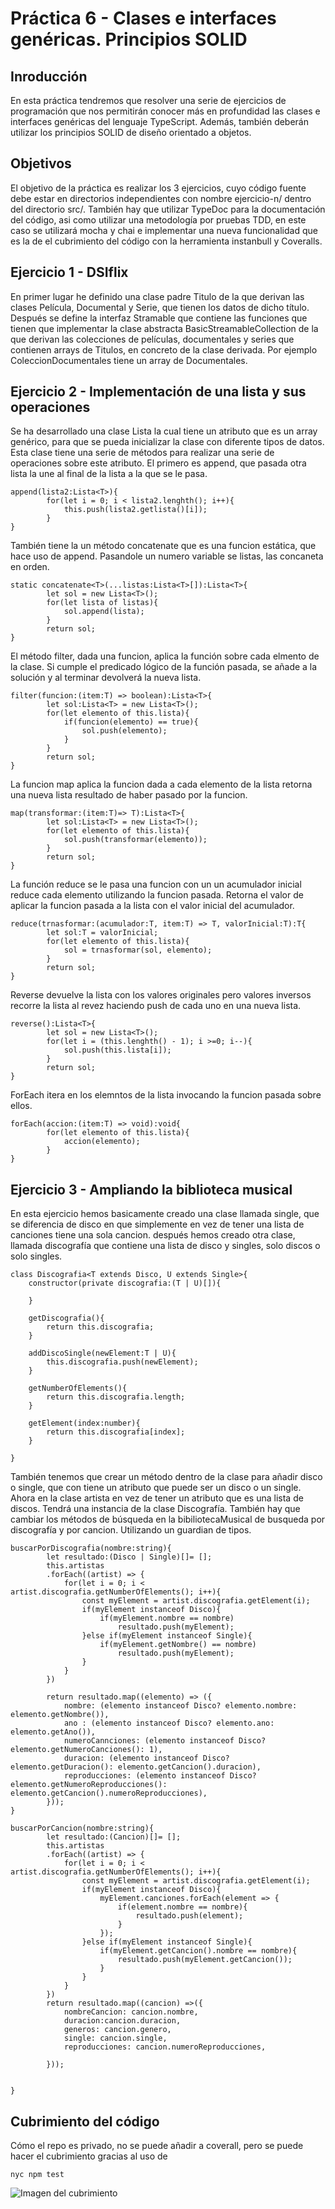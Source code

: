 # Práctica 6 - Clases e interfaces genéricas. Principios SOLID

## Inroducción
En esta práctica tendremos que resolver una serie de ejercicios de programación que nos permitirán conocer más en profundidad las clases e interfaces genéricas del lenguaje TypeScript. Además, también deberán utilizar los principios SOLID de diseño orientado a objetos.

## Objetivos
El objetivo de la práctica es realizar los 3 ejercicios, cuyo código fuente debe estar en directorios independientes con nombre ejercicio-n/ dentro del directorio src/. También hay que utilizar TypeDoc para la documentación del código, asi como utilizar una metodología por pruebas TDD, en este caso se utilizará mocha y chai e implementar una nueva funcionalidad que es la de el cubrimiento del código con la herramienta instanbull y Coveralls.

## Ejercicio 1 - DSIflix
En primer lugar he definido una clase padre Titulo de la que derivan las clases Película, Documental y Serie, que tienen los datos de dicho título. Después se define la interfaz Stramable que contiene las funciones que tienen que implementar la clase abstracta BasicStreamableCollection de la que derivan las colecciones de películas, documentales y series que contienen arrays de Titulos, en concreto de la clase derivada. Por ejemplo ColeccionDocumentales tiene un array de Documentales.

## Ejercicio 2 - Implementación de una lista y sus operaciones
Se ha desarrollado una clase Lista la cual tiene un atributo que es un array genérico, para que se pueda inicializar la clase con diferente tipos de datos. Esta clase tiene una serie de métodos para realizar una serie de operaciones sobre este atributo.
El primero es append, que pasada otra lista la une al final de la lista a la que se le pasa.
```
append(lista2:Lista<T>){
        for(let i = 0; i < lista2.lenghth(); i++){
            this.push(lista2.getlista()[i]);
        }
}
```
También tiene la un método concatenate que es una funcion estática, que hace uso de append. Pasandole un numero variable se listas, las concaneta en orden.
```
static concatenate<T>(...listas:Lista<T>[]):Lista<T>{
        let sol = new Lista<T>();
        for(let lista of listas){
            sol.append(lista);
        }
        return sol;
}
```
El método filter, dada una funcion, aplica la función sobre cada elmento de la clase. Si cumple el predicado lógico de la función pasada, se añade a la solución y al terminar devolverá la nueva lista.
```
filter(funcion:(item:T) => boolean):Lista<T>{
        let sol:Lista<T> = new Lista<T>();
        for(let elemento of this.lista){
            if(funcion(elemento) == true){
                sol.push(elemento);
            }
        }
        return sol;
}
```
La funcion map aplica la funcion dada a cada elemento de la lista retorna una nueva lista resultado de haber pasado por la funcion.

```
map(transformar:(item:T)=> T):Lista<T>{
        let sol:Lista<T> = new Lista<T>();
        for(let elemento of this.lista){
            sol.push(transformar(elemento));
        }
        return sol;
}
```
La función reduce se le pasa una funcion con un un acumulador inicial reduce cada elemento utilizando la funcion pasada. Retorna el valor de aplicar la funcion pasada a la lista con el valor inicial del acumulador.
```
reduce(trnasformar:(acumulador:T, item:T) => T, valorInicial:T):T{
        let sol:T = valorInicial;
        for(let elemento of this.lista){
            sol = trnasformar(sol, elemento);
        }
        return sol;
}
```

Reverse devuelve la lista con los valores originales pero valores inversos recorre la lista al revez haciendo push de cada uno en una nueva lista.
```
reverse():Lista<T>{
        let sol = new Lista<T>();
        for(let i = (this.lenghth() - 1); i >=0; i--){
            sol.push(this.lista[i]);
        }
        return sol;
}
```
ForEach itera en los elemntos de la lista invocando la funcion pasada sobre ellos.
```
forEach(accion:(item:T) => void):void{
        for(let elemento of this.lista){
            accion(elemento);
        }
}
```

## Ejercicio 3 - Ampliando la biblioteca musical
En esta ejercicio hemos basicamente creado una clase llamada single, que se diferencia de disco en que simplemente en vez de tener una lista de canciones tiene una sola cancion.
después hemos creado otra clase, llamada discografía que contiene una lista de disco y singles, solo discos o solo singles.

```
class Discografia<T extends Disco, U extends Single>{
    constructor(private discografia:(T | U)[]){

    }

    getDiscografia(){
        return this.discografia;
    }
    
    addDiscoSingle(newElement:T | U){
        this.discografia.push(newElement);
    }

    getNumberOfElements(){
        return this.discografia.length;
    }

    getElement(index:number){
        return this.discografia[index];
    }

}
```
También tenemos que crear un método dentro de la clase para añadir disco o single, que con tiene un atributo que puede ser un disco o un single.
Ahora en la clase artista en vez de tener un atributo que es una lista de discos. Tendrá una instancia de la clase Discografía.
También hay que cambiar los métodos de búsqueda en la bibiliotecaMusical de busqueda por discografía y por cancion. Utilizando un guardian de tipos.
```
buscarPorDiscografia(nombre:string){
        let resultado:(Disco | Single)[]= [];
        this.artistas
        .forEach((artist) => {
            for(let i = 0; i < artist.discografia.getNumberOfElements(); i++){
                const myElement = artist.discografia.getElement(i);
                if(myElement instanceof Disco){
                    if(myElement.nombre == nombre)
                        resultado.push(myElement);
                }else if(myElement instanceof Single){
                    if(myElement.getNombre() == nombre)
                        resultado.push(myElement);
                }
            }
        })

        return resultado.map((elemento) => ({
            nombre: (elemento instanceof Disco? elemento.nombre: elemento.getNombre()),
            ano : (elemento instanceof Disco? elemento.ano: elemento.getAno()),
            numeroCannciones: (elemento instanceof Disco? elemento.getNumeroCanciones(): 1),
            duracion: (elemento instanceof Disco? elemento.getDuracion(): elemento.getCancion().duracion),
            reproducciones: (elemento instanceof Disco? elemento.getNumeroReproducciones(): elemento.getCancion().numeroReproducciones),
        }));
}
```
```
buscarPorCancion(nombre:string){
        let resultado:(Cancion)[]= [];
        this.artistas
        .forEach((artist) => {
            for(let i = 0; i < artist.discografia.getNumberOfElements(); i++){
                const myElement = artist.discografia.getElement(i);
                if(myElement instanceof Disco){
                    myElement.canciones.forEach(element => {
                        if(element.nombre == nombre){
                            resultado.push(element);
                        }
                    });
                }else if(myElement instanceof Single){
                    if(myElement.getCancion().nombre == nombre){
                        resultado.push(myElement.getCancion());
                    }
                }
            }
        })
        return resultado.map((cancion) =>({
            nombreCancion: cancion.nombre,
            duracion:cancion.duracion,
            generos: cancion.genero,
            single: cancion.single,
            reproducciones: cancion.numeroReproducciones,

        }));

        
}
```


## Cubrimiento del código
Cómo el repo es privado, no se puede añadir a coverall, pero se puede hacer el cubrimiento gracias al uso de 
```
nyc npm test
```
![Imagen del cubrimiento](../Images/coverage.png)
